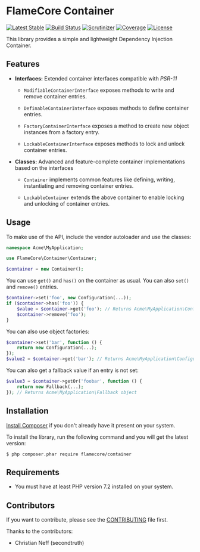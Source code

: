 FlameCore Container
===================

[![Latest Stable](http://img.shields.io/packagist/v/flamecore/container.svg)](https://packagist.org/p/flamecore/container)
[![Build Status](https://img.shields.io/travis/com/flamecore/flamecore-container.svg)](https://travis-ci.com/github/flamecore/flamecore-container)
[![Scrutinizer](http://img.shields.io/scrutinizer/g/flamecore/flamecore-container.svg)](https://scrutinizer-ci.com/g/flamecore/flamecore-container)
[![Coverage](http://img.shields.io/scrutinizer/coverage/g/flamecore/flamecore-container.svg)](https://scrutinizer-ci.com/g/flamecore/flamecore-container)
[![License](http://img.shields.io/packagist/l/flamecore/container.svg)](https://www.flamecore.org/projects/container)

This library provides a simple and lightweight Dependency Injection Container.


Features
--------

* **Interfaces:** Extended container interfaces compatible with *PSR-11*

    * `ModifiableContainerInterface` exposes methods to write and remove container entries.

    * `DefinableContainerInterface` exposes methods to define container entries.

    * `FactoryContainerInterface` exposes a method to create new object instances from a factory entry.

    * `LockableContainerInterface` exposes methods to lock and unlock container entries.

* **Classes:** Advanced and feature-complete container implementations based on the interfaces

    * `Container` implements common features like defining, writing, instantiating and removing container entries.

    * `LockableContainer` extends the above container to enable locking and unlocking of container entries.


Usage
-----

To make use of the API, include the vendor autoloader and use the classes:

```php
namespace Acme\MyApplication;

use FlameCore\Container\Container;

$container = new Container();
```

You can use `get()` and `has()` on the container as usual. You can also `set()` and `remove()` entries.

```php
$container->set('foo', new Configuration(...));
if ($container->has('foo')) {
    $value = $container->get('foo'); // Returns Acme\MyApplication\Configuration object
    $container->remove('foo');
}
```

You can also use object factories:

```php
$container->set('bar', function () {
    return new Configuration(...);
});
$value2 = $container->get('bar'); // Returns Acme\MyApplication\Configuration object
```

You can also get a fallback value if an entry is not set:

```php
$value3 = $container->getOr('foobar', function () {
    return new Fallback(...);
}); // Returns Acme\MyApplication\Fallback object
```


Installation
------------

[Install Composer](https://getcomposer.org/doc/00-intro.md#installation-linux-unix-macos) if you don't already have it present on your system.

To install the library, run the following command and you will get the latest version:

    $ php composer.phar require flamecore/container


Requirements
------------

* You must have at least PHP version 7.2 installed on your system.


Contributors
------------

If you want to contribute, please see the [CONTRIBUTING](CONTRIBUTING.md) file first.

Thanks to the contributors:

* Christian Neff (secondtruth)
